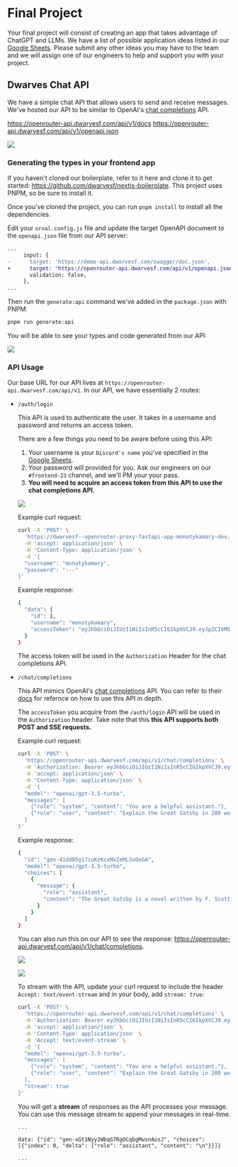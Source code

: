 # Final Project

Your final project will consist of creating an app that takes advantage of ChatGPT and LLMs. We have a list of possible application ideas listed in our [Google Sheets](https://docs.google.com/spreadsheets/d/11DjfMCVNNgEGEKZ2jhNWenjMdQnaTQ3cXtA72KxGQgU/edit#gid=286807029). Please submit any other ideas you may have to the team and we will assign one of our engineers to help and support you with your project.

## Dwarves Chat API

We have a simple chat API that allows users to send and receive messages. We've hosted our API to be similar to OpenAI's [chat completions](https://platform.openai.com/docs/api-reference/chat) API.

https://openrouter-api.dwarvesf.com/api/v1/docs
https://openrouter-api.dwarvesf.com/api/v1/openapi.json

![](https://i.imgur.com/yVyZpd1.png)

### Generating the types in your frontend app

If you haven't cloned our boilerplate, refer to it here and clone it to get started: https://github.com/dwarvesf/nextjs-boilerplate. This project uses PNPM, so be sure to install it.

Once you've cloned the project, you can run `pnpm install` to install all the dependencies.

Edit your `orval.config.js` file and update the target OpenAPI document to the `openapi.json` file from our API server:

```diff
...
     input: {
-      target: 'https://demo-api.dwarvesf.com/swagger/doc.json',
+      target: 'https://openrouter-api.dwarvesf.com/api/v1/openapi.json',
       validation: false,
     },
...
```

Then run the `generate:api` command we've added in the `package.json` with PNPM:

```sh
pnpm run generate:api
```

You will be able to see your types and code generated from our API:

![](https://i.imgur.com/hzZQza1.png)

### API Usage

Our base URL for our API lives at `https://openrouter-api.dwarvesf.com/api/v1`. In our API, we have essentially 2 routes:

- `/auth/login`

  This API is used to authenticate the user. It takes in a username and password and returns an access token.

  There are a few things you need to be aware before using this API:

  1. Your username is your `Discord's name` you've specified in the [Google Sheets](https://docs.google.com/spreadsheets/d/11DjfMCVNNgEGEKZ2jhNWenjMdQnaTQ3cXtA72KxGQgU/edit?usp=sharing).
  2. Your password will provided for you. Ask our engineers on our `#frontend-23` channel, and we'll PM your your pass.
  3. **You will need to acquire an access token from this API to use the chat completions API.**

  ![](https://i.imgur.com/eP61LNl.png)

  Example curl request:
  ```sh
  curl -X 'POST' \
    'https://dwarvesf--openrouter-proxy-fastapi-app-monotykamary-dev.modal.run/api/v1/auth/login' \
    -H 'accept: application/json' \
    -H 'Content-Type: application/json' \
    -d '{
    "username": "monotykamary",
    "password": "---"
  }'
  ```

  Example response:
  ```sh
  {
    "data": {
      "id": 1,
      "username": "monotykamary",
      "accessToken": "eyJhbGciOiJIUzI1NiIsInR5cCI6IkpXVCJ9.eyJpZCI6MSwidXNlcm5hbWUiOiJtb25vdHlrYW1hcnkiLCJhcGlLZXkiOiJzay1vci12MS0uLi4iLCJhbGciOiJIUzI1NiJ9.77-977-977-9R--_vT7vv707Ve-_vdWIHy7vv73vv70P77-9J0Vu77-9ae-_vXTvv73vv71yGu-_vUkK.vF2e8-ZI_81Yo43omG8HWNy1wgyqxDVtXEsjzMyv8ks"
    }
  }
  ```

  The access token will be used in the `Authorization` Header for the chat completions API.

- `/chat/completions`

  This API mimics OpenAI's [chat completions](https://platform.openai.com/docs/api-reference/chat) API. You can refer to their [docs](https://platform.openai.com/docs/guides/gpt/chat-completions-api) for refernce on how to use this API in depth.

  The `accessToken` you acquire from the `/auth/login` API will be used in the `Authorization` header. Take note that this **this API supports both POST and SSE requests.**

  Example curl request:
  ```sh
  curl -X 'POST' \
    'https://openrouter-api.dwarvesf.com/api/v1/chat/completions' \
    -H 'Authorization: Bearer eyJhbGciOiJIUzI1NiIsInR5cCI6IkpXVCJ9.eyJpZCI6MSwidXNlcm5hbWUiOiJtb25vdHlrYW1' \
    -H 'accept: application/json' \
    -H 'Content-Type: application/json' \
    -d '{
    "model": "openai/gpt-3.5-turbo",
    "messages": [
      {"role": "system", "content": "You are a helpful assistant."},
      {"role": "user", "content": "Explain the Great Gatsby in 200 words."}
    ]
  }'
  ```

  Example response:
  ```sh
  {
    "id": "gen-41dd85g17iuKzKcxMxZeMLSoOoGA",
    "model": "openai/gpt-3.5-turbo",
    "choices": [
      {
        "message": {
          "role": "assistant",
          "content": "The Great Gatsby is a novel written by F. Scott Fitzgerald, published in 1925. It is set in the summer of 1922 in Long Island, New York, and follows the lives of several wealthy characters as they navigate love, ambition, and social status.\n\nThe main character, Jay Gatsby, is a mysterious millionaire who throws lavish parties in hopes of winning back his lost love, Daisy Buchanan. Daisy is married to a man named Tom, who is having an affair with a woman named Myrtle.\n\nAs the story unfolds, the characters' secrets and desires are revealed, leading to tragic consequences. The novel explores themes of the American Dream, wealth, love, and social class, and is considered a classic of American literature.\n\nThe Great Gatsby is known for its vivid descriptions of the Roaring Twenties, including the extravagant parties and glamorous lifestyles of the wealthy. It is also known for its complex characters and their struggles with identity, desire, and the pursuit of happiness."
        }
      }
    ]
  }
  ```

  You can also run this on our API to see the response: https://openrouter-api.dwarvesf.com/api/v1/chat/completions.

  ![](https://i.imgur.com/gSv3Zl2.png)

  ![](https://i.imgur.com/eup03Av.png)

  To stream with the API, update your curl request to include the header `Accept: text/event-stream` and in your body, add `stream: true`:

  ```sh
  curl -X 'POST' \
    'https://openrouter-api.dwarvesf.com/api/v1/chat/completions' \
    -H 'Authorization: Bearer eyJhbGciOiJIUzI1NiIsInR5cCI6IkpXVCJ9.eyJpZCI6MSwidXNlcm5hbWUiOiJtb25vdHlrYW1' \
    -H 'accept: application/json' \
    -H 'Content-Type: application/json' \
    -H 'Accept: text/event-stream' \
    -d '{
    "model": "openai/gpt-3.5-turbo",
    "messages": [
      {"role": "system", "content": "You are a helpful assistant."},
      {"role": "user", "content": "Explain the Great Gatsby in 200 words."}
    ],
    "stream": true
  }'
  ```

  You will get a **stream** of responses as the API processes your message. You can use this message stream to append your messages in real-time.
  ```
  ...

  data: {"id": "gen-xGt1Nyy2WbqG7RgOCqbgMwsnAosJ", "choices": [{"index": 0, "delta": {"role": "assistant", "content": "\n"}}]}

  ...
  ```
